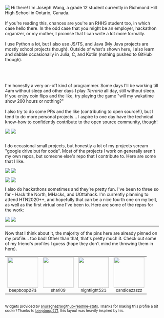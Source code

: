 <p>
  <a href="https://github.com/EmeraldEntities">
    <img align="left" src="https://github-readme-stats.vercel.app/api/top-langs/?username=EmeraldEntities&theme=nightowl"/>
  </a>
</p>

Hi there! I'm Joseph Wang, a grade 12 student currently in Richmond Hill High School in Ontario, Canada. 
\
\
If you're reading this, chances are you're an RHHS student too, in which case hello there. In the odd case that you might be an employer, hackathon organizer, or my mother, I promise that I can write a lot more formally.
\
\
I use Python a lot, but I also use JS/TS, and Java (My Java projects are mostly school projects though). Outside of what's shown here, I also learn and dabble occasionally in Julia, C, and Kotlin (nothing pushed to GitHub though).
\
\
\
\
\
I'm honestly a very on-off kind of programmer. Some days I'll be working till 4am without sleep and other days I play *Terraria* all day, still without sleep. If you enjoy coin flips and the like, try playing the game "will my wakatime show 200 hours or nothing?"
\
\
I also try to do some PRs and the like (contributing to open source!!), but I tend to do more personal projects... I aspire to one day have the technical know-how to confidently contribute to the open source community, though!
<p>
  <a href="https://github.com/EmeraldEntities">
    <img align="left" src="https://github-readme-stats.vercel.app/api/wakatime?username=EmeraldEntities&theme=cobalt"/>
  </a>
  <a href="https://github.com/EmeraldEntities">
    <img align="center" src="https://github-readme-stats.vercel.app/api?username=EmeraldEntities&show_icons=true&theme=nightowl&hide_rank=true&hide=contribs,stars&count_private=true&layout=default&custom_title=GitHub%20Stats"/>
  </a>
</p>

\
I do occasional small projects, but honestly a lot of my projects scream "google drive but for code". Most of the projects I work on generally aren't my own repos, but someone else's repo that I contribute to. Here are some that I like.

<p>
  <a href="https://github.com/EmeraldEntities/arknights-scraper">
    <img align="left" src="https://github-readme-stats.vercel.app/api/pin/?username=EmeraldEntities&repo=arknights-scraper&theme=radical"/>
  </a>
  <a href="https://github.com/EmeraldEntities/contest-programming">
    <img align="center" src="https://github-readme-stats.vercel.app/api/pin/?username=EmeraldEntities&repo=contest-programming&theme=radical"/>
  </a>
  
</p>
<p>
  <a href="https://github.com/shari09/StuCo-Website-Redesigned">
    <img align="left" src="https://github-readme-stats.vercel.app/api/pin/?username=shari09&repo=StuCo-Website-Redesigned&theme=radical&show_owner=true"/>
  </a>
  <a href="https://github.com/EmeraldEntities/hofBOTcl">
    <img align="center" src="https://github-readme-stats.vercel.app/api/pin/?username=EmeraldEntities&repo=hofBOTcl&theme=radical"/>
  </a>
</p>

I also do hackathons sometimes and they're pretty fun. I've been to three so far - Hack the North, MHacks, and UOttahack. I'm currently planning to attend HTN2020++, and hopefully that can be a nice fourth one on my belt, as well as the first virtual one I've been to. Here are some of the repos for the work:
<p>
  <a href="https://github.com/candicezzzzz/uottahack-3">
    <img align="left" src="https://github-readme-stats.vercel.app/api/pin/?username=candicezzzzz&repo=uottahack-3&theme=radical&show_owner=true"/>
  </a>
  <a href="https://github.com/beepboop271/mhacks-12">
    <img align="center" src="https://github-readme-stats.vercel.app/api/pin/?username=beepboop271&repo=mhacks-12&theme=radical&show_owner=true"/>
  </a>
</p>

<hr />

Now that I think about it, the majority of the pins here are already pinned on my profile... too bad!
Other than that, that's pretty much it. Check out some of my friend's profiles I guess (hope they don't mind me throwing them in here).

<table border="0">
  <tr>
    <td align="center">
      <a href="https://github.com/beepboop271">
        <img src="https://avatars2.githubusercontent.com/u/53926222?v=4" width="100px;" alt=""/>
        <br />
        <sub>beepboop271</sub>
      </a>
    </td>
    <td align="center">
      <a href="https://github.com/shari09">
        <img src="https://avatars0.githubusercontent.com/u/44912260?v=4" width="100px;" alt=""/>
        <br />
        <sub>shari09</sub>
      </a>
    </td>
    <td align="center">
      <a href="https://github.com/nightlight521">
        <img src="https://avatars0.githubusercontent.com/u/10256074?v=4" width="100px;" alt=""/>
        <br />
        <sub>nightlight521</sub>
      </a>
    </td>
    <td align="center">
      <a href="https://github.com/candicezzzzz">
        <img src="https://avatars1.githubusercontent.com/u/58599808?v=4" width="100px;" alt=""/>
        <br />
        <sub>candicezzzzz</sub>
      </a>
    </td>
  </tr>
</table>

<br />
 
<sub>
  Widgets provided by <a href="https://github.com/anuraghazra/github-readme-stats">anuraghazra/github-readme-stats</a>. Thanks for making this profile a bit cooler!
</sub>
<sub>
  Thanks to <a href="https://github.com/beepboop271">beepboop271</a>, this layout was heavily inspired by his.
</sub>
